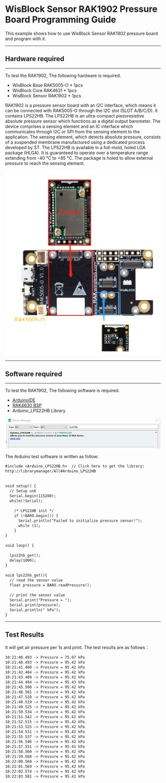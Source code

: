 # WisBlock Sensor RAK1902 Pressure Board Programming Guide

This example shows how to use WisBlock Sensor RAK1902 pressure board and program with it.

----
## Hardware required
----
To test the RAK1902, The following hardware is required.

- WisBlock Base RAK5005-O  *  1pcs
- WisBlock Core RAK4631  *  1pcs
- WisBlock Sensor RAK1902      *  1pcs

RAK1902 is a pressure sensor board with an I2C interface, which means it can be connected with RAK5005-O through the I2C slot (SLOT A/B/C/D). It contains LPS22HB. The LPS22HB is an ultra-compact piezoresistive absolute pressure sensor which functions as a digital output barometer. The device comprises a sensing element and an IC interface which communicates through I2C or SPI from the sensing element to the application. The sensing element, which detects absolute pressure, consists of a suspended membrane manufactured using a dedicated process developed by ST. The LPS22HB is available in a full-mold, holed LGA package (HLGA). It is guaranteed to operate over a temperature range extending from -40 °C to +85 °C. The package is holed to allow external pressure to reach the sensing element.

![3](res/3.png)

----
## Software required
----
To test the RAK1902, The following software is required.

- [ArduinoIDE](https://www.arduino.cc/en/Main/Software)
- [RAK4630 BSP](https://bitbucket.org/Fomi-RAK/wisblock-rak4630-development/src/master/bsp/)
- Arduino_LPS22HB Library

![2](res/2.png)

The Arduino test software is written as follow:

```
#include <Arduino_LPS22HB.h>  // Click here to get the library: http://librarymanager/All#Arduino_LPS22HB


void setup() {
  // Setup usb 
  Serial.begin(115200);
  while(!Serial);

    /* LPS22HB init */
    if (!BARO.begin()) {
      Serial.println("Failed to initialize pressure sensor!");
      while (1);
    }
}

void loop() {

  lps22hb_get();
  delay(1000);
}

void lps22hb_get(){
  // read the sensor value
  float pressure = BARO.readPressure();

  // print the sensor value
  Serial.print("Pressure = ");
  Serial.print(pressure);
  Serial.println(" kPa");
}
```



----
## Test Results
It will get air pressure per 1s and print. The test results are as follows：

```
10:21:40.493 -> Pressure = 75.97 kPa
10:21:40.493 -> Pressure = 95.42 kPa
10:21:41.480 -> Pressure = 95.42 kPa
10:21:42.484 -> Pressure = 95.42 kPa
10:21:43.489 -> Pressure = 95.42 kPa
10:21:44.494 -> Pressure = 95.43 kPa
10:21:45.500 -> Pressure = 95.42 kPa
10:21:46.501 -> Pressure = 95.42 kPa
10:21:47.510 -> Pressure = 95.42 kPa
10:21:48.519 -> Pressure = 95.42 kPa
10:21:49.525 -> Pressure = 95.42 kPa
10:21:50.534 -> Pressure = 95.42 kPa
10:21:51.542 -> Pressure = 95.42 kPa
10:21:52.515 -> Pressure = 95.42 kPa
10:21:53.525 -> Pressure = 95.42 kPa
10:21:54.531 -> Pressure = 95.42 kPa
10:21:55.537 -> Pressure = 95.42 kPa
10:21:56.546 -> Pressure = 95.42 kPa
10:21:57.551 -> Pressure = 95.41 kPa
10:21:58.560 -> Pressure = 95.42 kPa
10:21:59.568 -> Pressure = 95.42 kPa
10:22:00.568 -> Pressure = 95.42 kPa
10:22:01.569 -> Pressure = 95.42 kPa
10:22:02.574 -> Pressure = 95.42 kPa
10:22:03.581 -> Pressure = 95.42 kPa


```

